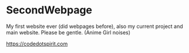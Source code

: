 # SecondWebpage
My first website ever (did webpages before), also my current project and main website. Please be gentle. (Anime Girl noises)

https://codedotspirit.com
